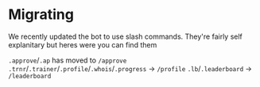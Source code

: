 # Migrating

We recently updated the bot to use slash commands. They're fairly self explanitary but heres were you can find them


`.approve`/`.ap` has moved to `/approve`
`.trnr`/`.trainer`/`.profile`/`.whois`/`.progress` -> `/profile`
`.lb`/`.leaderboard` -> `/leaderboard`
